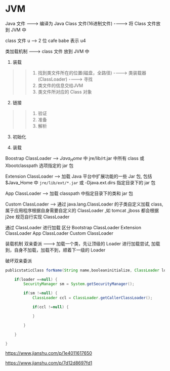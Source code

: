 # JVM

Java 文件  ---> 编译为 Java Class 文件(16进制文件) ----> 将 Class 文件放到 JVM 中

 class 文件 u --> 2 位     cafe babe 表示 u4


 类加载机制  ---> class 文件 放到 JVM 中

 1. 装载
 >>1. 找到类文件所在的位置(磁盘，全路径)  ----> 类装载器(ClassLoader) ----> 寻找
 >>2. 类文件的信息交给JVM
 >>3. 类文件所对应的 Class 对象

 2. 链接
 >>1. 验证
 >>2. 准备
 >>3. 解析

 3. 初始化



1. 装载


Boostrap ClassLoader --> $Java_Home$ 中 jre/lib/rt.jar 中所有 class 或 Xbootclasspath 选项指定的 jar 包

Extension ClassLoader --> 加载 Java 平台中扩展功能的一些 Jar 包, 包括 $Java_Home 中 `jre/lib/ext/*.jar` 或 -Djava.ext.dirs 指定目录下的 jar 包


App ClassLoader --> 加载 classpath 中指定目录下的类和 jar 包

Custom ClassLoader --> 通过 java.lang.ClassLoader 的子类自定义加载 class, 属于应用程序根据自身需要自定义的 ClassLoader ,如 tomcat ,jboss 都会根据 j2ee 规范自行实现 ClassLoader

通过 ClassLoader 进行加载
区分  Bootstrap ClassLoader   Extension ClassLoader   App ClassLoader   Custom ClassLoader 

装载机制
双亲委派  ---> 加载一个类，先让顶级的 Loader 进行加载尝试, 加载到，自身不加载，加载不到，顺着下一级的 Loader

破坏双亲委派


```java
publicstaticClass forName(String name,booleaninitialize, ClassLoader loader) throwsClassNotFoundException {

	if(loader ==null) {
		SecurityManager sm = System.getSecurityManager();

		if(sm !=null) {
			ClassLoader ccl = ClassLoader.getCallerClassLoader();

			if(ccl !=null) {

			}

		}

	}

}


```

https://www.jianshu.com/p/1e4011617650

https://www.jianshu.com/p/7d12d8697fd1